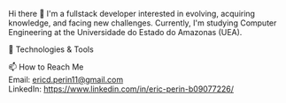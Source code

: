 Hi there 👋
I'm a fullstack developer interested in evolving, acquiring knowledge, and facing new challenges. Currently, I'm studying Computer Engineering at the Universidade do Estado do Amazonas (UEA).

🔧 Technologies & Tools









📫 How to Reach Me <br>
Email: ericd.perin11@gmail.com <br>
LinkedIn: https://www.linkedin.com/in/eric-perin-b09077226/
